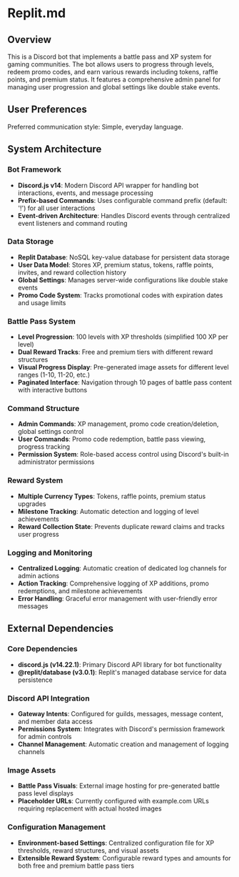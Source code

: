 # Replit.md

## Overview

This is a Discord bot that implements a battle pass and XP system for gaming communities. The bot allows users to progress through levels, redeem promo codes, and earn various rewards including tokens, raffle points, and premium status. It features a comprehensive admin panel for managing user progression and global settings like double stake events.

## User Preferences

Preferred communication style: Simple, everyday language.

## System Architecture

### Bot Framework
- **Discord.js v14**: Modern Discord API wrapper for handling bot interactions, events, and message processing
- **Prefix-based Commands**: Uses configurable command prefix (default: '!') for all user interactions
- **Event-driven Architecture**: Handles Discord events through centralized event listeners and command routing

### Data Storage
- **Replit Database**: NoSQL key-value database for persistent data storage
- **User Data Model**: Stores XP, premium status, tokens, raffle points, invites, and reward collection history
- **Global Settings**: Manages server-wide configurations like double stake events
- **Promo Code System**: Tracks promotional codes with expiration dates and usage limits

### Battle Pass System
- **Level Progression**: 100 levels with XP thresholds (simplified 100 XP per level)
- **Dual Reward Tracks**: Free and premium tiers with different reward structures
- **Visual Progress Display**: Pre-generated image assets for different level ranges (1-10, 11-20, etc.)
- **Paginated Interface**: Navigation through 10 pages of battle pass content with interactive buttons

### Command Structure
- **Admin Commands**: XP management, promo code creation/deletion, global settings control
- **User Commands**: Promo code redemption, battle pass viewing, progress tracking
- **Permission System**: Role-based access control using Discord's built-in administrator permissions

### Reward System
- **Multiple Currency Types**: Tokens, raffle points, premium status upgrades
- **Milestone Tracking**: Automatic detection and logging of level achievements
- **Reward Collection State**: Prevents duplicate reward claims and tracks user progress

### Logging and Monitoring
- **Centralized Logging**: Automatic creation of dedicated log channels for admin actions
- **Action Tracking**: Comprehensive logging of XP additions, promo redemptions, and milestone achievements
- **Error Handling**: Graceful error management with user-friendly error messages

## External Dependencies

### Core Dependencies
- **discord.js (v14.22.1)**: Primary Discord API library for bot functionality
- **@replit/database (v3.0.1)**: Replit's managed database service for data persistence

### Discord API Integration
- **Gateway Intents**: Configured for guilds, messages, message content, and member data access
- **Permissions System**: Integrates with Discord's permission framework for admin controls
- **Channel Management**: Automatic creation and management of logging channels

### Image Assets
- **Battle Pass Visuals**: External image hosting for pre-generated battle pass level displays
- **Placeholder URLs**: Currently configured with example.com URLs requiring replacement with actual hosted images

### Configuration Management
- **Environment-based Settings**: Centralized configuration file for XP thresholds, reward structures, and visual assets
- **Extensible Reward System**: Configurable reward types and amounts for both free and premium battle pass tiers